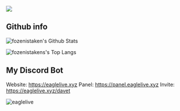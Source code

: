 ![](https://raw.githubusercontent.com/halfrost/halfrost/master/icons/header_.png)

## Github info

![fozenistaken's Github Stats](https://github-readme-stats.vercel.app/api?username=fozenistaken&show_icons=true&line_height=21&show_icons=true&theme=vue)

![fozenistakens's Top Langs](https://github-readme-stats.vercel.app/api/top-langs/?username=fozenistaken)

## My Discord Bot

Website: https://eaglelive.xyz
Panel: https://panel.eaglelive.xyz
Invite: https://eaglelive.xyz/davet

![eaglelive](https://user-images.githubusercontent.com/67864043/124507933-842a3d80-ddd7-11eb-9fd2-55361e58cf92.gif)

